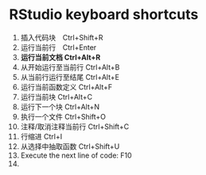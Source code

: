 # RStudio keyboard shortcuts

1. 插入代码块　Ctrl+Shift+R
2. 运行当前行　Ctrl+Enter
3. **运行当前文档 Ctrl+Alt+R**
4. 从开始运行至当前行 Ctrl+Alt+B
5. 从当前行运行至结尾 Ctrl+Alt+E
6. 运行当前函数定义 Ctrl+Alt+F
7. 运行当前块 Ctrl+Alt+C
8. 运行下一个块 Ctrl+Alt+N
9. 执行一个文件 Ctrl+Shift+O
10. 注释/取消注释当前行 Ctrl+Shift+C
11. 行缩进	Ctrl+I
12. 从选择中抽取函数 Ctrl+Shift+U
13. Execute the next line of code: F10
14.
